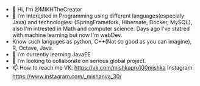 - 👋 Hi, I’m @MIKHTheCreator
- 👀 I’m interested in Programming using different languages(especialy Java) and technologies: {SpringFramefork, Hibernate, Docker, MySQL}, also I'm intrested in Math and computer science. Days ago I've statred with machine learning but now I'm webDev.
- Know such languges as python, C++(Not so good as you can imagine), R, Octave, Java.
- 🌱 I’m currently learning JavaEE
- 💞️ I’m looking to collaborate on serious global project.
- 📫 How to reach me VK: https://vk.com/mishkapro100mishka
Instagram: https://www.instagram.com/_mishanya_30/

<!---
MIKHTheCreator/MIKHTheCreator is a ✨ special ✨ repository because its `README.md` (this file) appears on your GitHub profile.
You can click the Preview link to take a look at your changes.
--->
